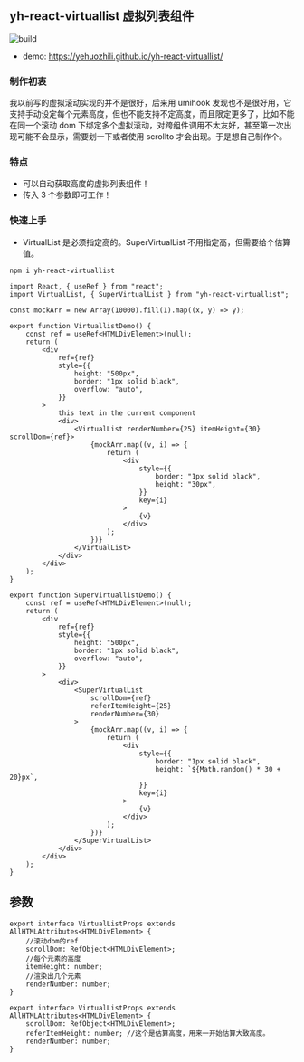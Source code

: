 ## yh-react-virtuallist 虚拟列表组件

![build](https://github.com/yehuozhili/yh-react-virtuallist/workflows/build/badge.svg?branch=main)

-   demo: https://yehuozhili.github.io/yh-react-virtuallist/

### 制作初衷

我以前写的虚拟滚动实现的并不是很好，后来用 umihook 发现也不是很好用，它支持手动设定每个元素高度，但也不能支持不定高度，而且限定更多了，比如不能在同一个滚动 dom 下绑定多个虚拟滚动，对跨组件调用不太友好，甚至第一次出现可能不会显示，需要划一下或者使用 scrollto 才会出现。于是想自己制作个。

### 特点

-   可以自动获取高度的虚拟列表组件！
-   传入 3 个参数即可工作！

### 快速上手

-   VirtualList 是必须指定高的。SuperVirtualList 不用指定高，但需要给个估算值。

```
npm i yh-react-virtuallist
```

```tsx
import React, { useRef } from "react";
import VirtualList, { SuperVirtualList } from "yh-react-virtuallist";

const mockArr = new Array(10000).fill(1).map((x, y) => y);

export function VirtuallistDemo() {
	const ref = useRef<HTMLDivElement>(null);
	return (
		<div
			ref={ref}
			style={{
				height: "500px",
				border: "1px solid black",
				overflow: "auto",
			}}
		>
			this text in the current component
			<div>
				<VirtualList renderNumber={25} itemHeight={30} scrollDom={ref}>
					{mockArr.map((v, i) => {
						return (
							<div
								style={{
									border: "1px solid black",
									height: "30px",
								}}
								key={i}
							>
								{v}
							</div>
						);
					})}
				</VirtualList>
			</div>
		</div>
	);
}

export function SuperVirtuallistDemo() {
	const ref = useRef<HTMLDivElement>(null);
	return (
		<div
			ref={ref}
			style={{
				height: "500px",
				border: "1px solid black",
				overflow: "auto",
			}}
		>
			<div>
				<SuperVirtualList
					scrollDom={ref}
					referItemHeight={25}
					renderNumber={30}
				>
					{mockArr.map((v, i) => {
						return (
							<div
								style={{
									border: "1px solid black",
									height: `${Math.random() * 30 + 20}px`,
								}}
								key={i}
							>
								{v}
							</div>
						);
					})}
				</SuperVirtualList>
			</div>
		</div>
	);
}
```

## 参数

```tsx
export interface VirtualListProps extends AllHTMLAttributes<HTMLDivElement> {
	//滚动dom的ref
	scrollDom: RefObject<HTMLDivElement>;
	//每个元素的高度
	itemHeight: number;
	//渲染出几个元素
	renderNumber: number;
}
```

```tsx
export interface VirtualListProps extends AllHTMLAttributes<HTMLDivElement> {
	scrollDom: RefObject<HTMLDivElement>;
	referItemHeight: number; //这个是估算高度，用来一开始估算大致高度。
	renderNumber: number;
}
```
